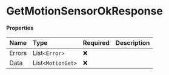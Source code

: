 # GetMotionSensorOkResponse

**Properties**

| Name   | Type              | Required | Description |
| :----- | :---------------- | :------- | :---------- |
| Errors | List`<Error>`     | ❌       |             |
| Data   | List`<MotionGet>` | ❌       |             |

<!-- This file was generated by liblab | https://liblab.com/ -->
